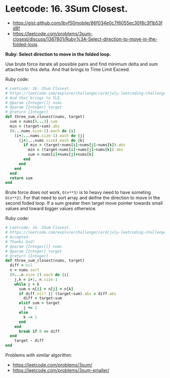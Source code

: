 # Leetcode: 16. 3Sum Closest.

- https://gist.github.com/lbvf50mobile/86f034e0c7f6055ec30f8c3f1b53fd8f
- https://leetcode.com/problems/3sum-closest/discuss/1367801/Ruby%3A-Select-direction-to-move-in-the-folded-loop.

**Ruby: Select direction to move in the folded loop.**

Use brute force iterate all possible pairs and find minimum delta and sum attached to this delta. And that brings to Time Limit Exceed.   

Ruby code:
```Ruby
# Leetcode: 16. 3Sum Closest.
# https://leetcode.com/explore/challenge/card/july-leetcoding-challenge-2021/611/week-4-july-22nd-july-28th/3828/
# And that brings to TLE.
# @param {Integer[]} nums
# @param {Integer} target
# @return {Integer}
def three_sum_closest(nums, target)
  sum = nums[0...3].sum
  min = (target-sum).abs
  (0...nums.size-2).each do |i|
    (i+1...nums.size-1).each do |j|
      (j+1...nums.size).each do |k|
        if min > (target-nums[i]-nums[j]-nums[k]).abs
          min = (target-nums[i]-nums[j]-nums[k]).abs
          sum = nums[i]+nums[j]+nums[k] 
        end
      end
    end
  end
  return sum
end
```

Brute force does not work, `O(n**3)` is to heavy need to have someting `O(n**2)`. For that need to sort array and deifne the direction to move in the second foded loop. If a sum greater then target move pointer towards small values and toward bigger values otherwice. 

Ruby code:
```Ruby
# Leetcode: 16. 3Sum Closest.
# https://leetcode.com/explore/challenge/card/july-leetcoding-challenge-2021/611/week-4-july-22nd-july-28th/3828/
# Accepted.
# Thanks God!
# @param {Integer[]} nums
# @param {Integer} target
# @return {Integer}
def three_sum_closest(nums, target)
  diff = nil
  n = nums.sort
  (0...n.size-2).each do |i|
    j,k = i+1, n.size-1
    while j < k
      sum = n[i] + n[j] + n[k]
      if diff.nil? || (target-sum).abs < diff.abs
        diff = target-sum
      elsif sum < target
        j += 1
      else
        k -= 1
      end
    end
      break if 0 == diff
  end
    target - diff
end
```

Problems with similar algorithm:


- https://leetcode.com/problems/3sum/
- https://leetcode.com/problems/3sum-smaller/
 
